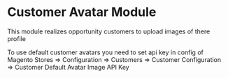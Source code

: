 # Customer Avatar Module
This module realizes opportunity customers to upload images of there profile

To use default customer avatars you need to set api key in config of Magento
Stores => Configuration => Customers => Customer Configuration => Customer Default Avatar Image API Key
